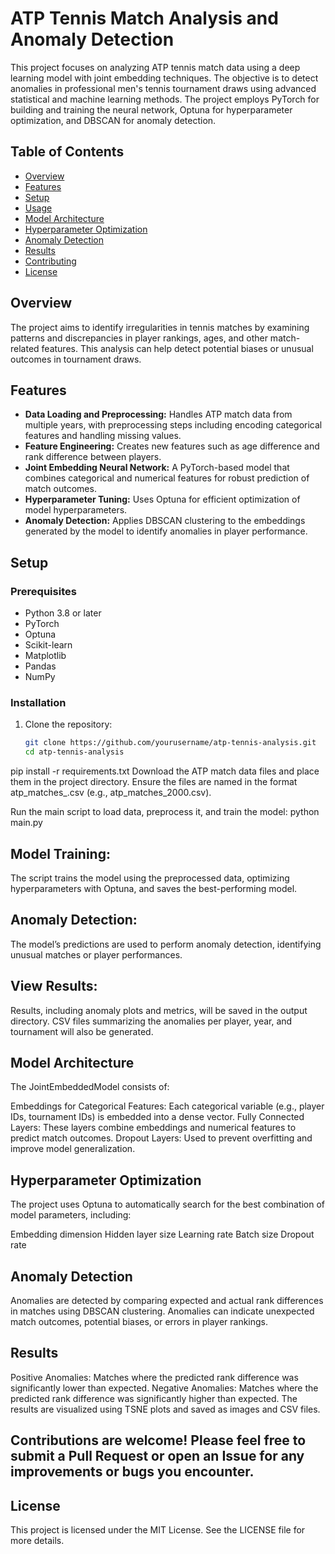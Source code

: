 # ATP Tennis Match Analysis and Anomaly Detection

This project focuses on analyzing ATP tennis match data using a deep learning model with joint embedding techniques. The objective is to detect anomalies in professional men's tennis tournament draws using advanced statistical and machine learning methods. The project employs PyTorch for building and training the neural network, Optuna for hyperparameter optimization, and DBSCAN for anomaly detection.

## Table of Contents

- [Overview](#overview)
- [Features](#features)
- [Setup](#setup)
- [Usage](#usage)
- [Model Architecture](#model-architecture)
- [Hyperparameter Optimization](#hyperparameter-optimization)
- [Anomaly Detection](#anomaly-detection)
- [Results](#results)
- [Contributing](#contributing)
- [License](#license)

## Overview

The project aims to identify irregularities in tennis matches by examining patterns and discrepancies in player rankings, ages, and other match-related features. This analysis can help detect potential biases or unusual outcomes in tournament draws.

## Features

- **Data Loading and Preprocessing:** Handles ATP match data from multiple years, with preprocessing steps including encoding categorical features and handling missing values.
- **Feature Engineering:** Creates new features such as age difference and rank difference between players.
- **Joint Embedding Neural Network:** A PyTorch-based model that combines categorical and numerical features for robust prediction of match outcomes.
- **Hyperparameter Tuning:** Uses Optuna for efficient optimization of model hyperparameters.
- **Anomaly Detection:** Applies DBSCAN clustering to the embeddings generated by the model to identify anomalies in player performance.

## Setup

### Prerequisites

- Python 3.8 or later
- PyTorch
- Optuna
- Scikit-learn
- Matplotlib
- Pandas
- NumPy

### Installation

1. Clone the repository:

   ```bash
   git clone https://github.com/yourusername/atp-tennis-analysis.git
   cd atp-tennis-analysis

pip install -r requirements.txt
Download the ATP match data files and place them in the project directory. Ensure the files are named in the format atp_matches_<year>.csv (e.g., atp_matches_2000.csv).

Run the main script to load data, preprocess it, and train the model:
python main.py

## Model Training:

The script trains the model using the preprocessed data, optimizing hyperparameters with Optuna, and saves the best-performing model.

## Anomaly Detection:

The model’s predictions are used to perform anomaly detection, identifying unusual matches or player performances.

## View Results:

Results, including anomaly plots and metrics, will be saved in the output directory. CSV files summarizing the anomalies per player, year, and tournament will also be generated.

## Model Architecture
The JointEmbeddedModel consists of:

Embeddings for Categorical Features: Each categorical variable (e.g., player IDs, tournament IDs) is embedded into a dense vector.
Fully Connected Layers: These layers combine embeddings and numerical features to predict match outcomes.
Dropout Layers: Used to prevent overfitting and improve model generalization.

## Hyperparameter Optimization
The project uses Optuna to automatically search for the best combination of model parameters, including:

Embedding dimension
Hidden layer size
Learning rate
Batch size
Dropout rate

## Anomaly Detection
Anomalies are detected by comparing expected and actual rank differences in matches using DBSCAN clustering. Anomalies can indicate unexpected match outcomes, potential biases, or errors in player rankings.

## Results
Positive Anomalies: Matches where the predicted rank difference was significantly lower than expected.
Negative Anomalies: Matches where the predicted rank difference was significantly higher than expected.
The results are visualized using TSNE plots and saved as images and CSV files.

## Contributions are welcome! Please feel free to submit a Pull Request or open an Issue for any improvements or bugs you encounter.

## License
This project is licensed under the MIT License. See the LICENSE file for more details.



